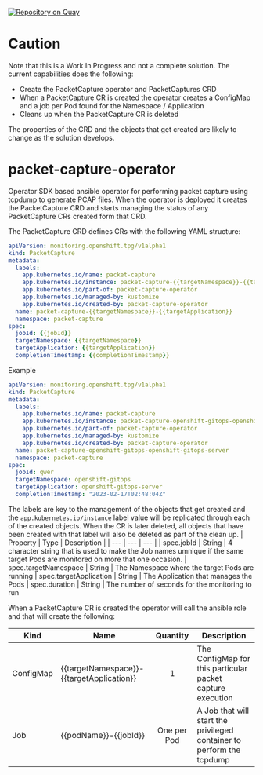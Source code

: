 [![Repository on Quay](https://quay.io/repository/rimitche/packet-capture-operator/status "Repository on Quay")](https://quay.io/repository/rimitche/packet-capture-operator)

# Caution
Note that this is a Work In Progress and not a complete solution.  The current capabilities does the following:
- Create the PacketCapture operator and PacketCaptures CRD
- When a PacketCapture CR is created the operator creates a ConfigMap and a job per Pod found for the Namespace / Application
- Cleans up when the PacketCapture CR is deleted

The properties of the CRD and the objects that get created are likely to change as the solution develops.

# packet-capture-operator
Operator SDK based ansible operator for performing packet capture using tcpdump to generate PCAP files.  When the operator is deployed it creates the PacketCapture CRD and starts managing the status of any PacketCapture CRs created form that CRD.  

The PacketCapture CRD defines CRs with the following YAML structure:
```yaml
apiVersion: monitoring.openshift.tpg/v1alpha1
kind: PacketCapture
metadata:
  labels:
    app.kubernetes.io/name: packet-capture
    app.kubernetes.io/instance: packet-capture-{{targetNamespace}}-{{targetApplication}}
    app.kubernetes.io/part-of: packet-capture-operator
    app.kubernetes.io/managed-by: kustomize
    app.kubernetes.io/created-by: packet-capture-operator
  name: packet-capture-{{targetNamespace}}-{{targetApplication}}
  namespace: packet-capture
spec:
  jobId: {{jobId}}
  targetNamespace: {{targetNamespace}}
  targetApplication: {{targetApplication}}
  completionTimestamp: {{completionTimestamp}}
```
Example
```yaml
apiVersion: monitoring.openshift.tpg/v1alpha1
kind: PacketCapture
metadata:
  labels:
    app.kubernetes.io/name: packet-capture
    app.kubernetes.io/instance: packet-capture-openshift-gitops-openshift-gitops-server
    app.kubernetes.io/part-of: packet-capture-operator
    app.kubernetes.io/managed-by: kustomize
    app.kubernetes.io/created-by: packet-capture-operator
  name: packet-capture-openshift-gitops-openshift-gitops-server
  namespace: packet-capture
spec:
  jobId: qwer
  targetNamespace: openshift-gitops
  targetApplication: openshift-gitops-server
  completionTimestamp: "2023-02-17T02:48:04Z"
```

The labels are key to the management of the objects that get created and the `app.kubernetes.io/instance` label value will be replicated through each of the created objects.  When the CR is later deleted, all objects that have been created with that label will also be deleted as part of the clean up.
| Property | Type | Description |
| --- | --- | --- |
| spec.jobId | String | 4 character string that is used to make the Job names umnique if the same target Pods are monitored on more that one occasion.
| spec.targetNamespace | String | The Namespace where the target Pods are running
| spec.targetApplication | String | The Application that manages the Pods
| spec.duration | String | The number of seconds for the monitoring to run

When a PacketCapture CR is created the operator will call the ansible role and that will create the following:

| Kind | Name | Quantity | Description |
| --- | --- | :---: | --- |
| ConfigMap | {{targetNamespace}}-{{targetApplication}} | 1 | The ConfigMap for this particular packet capture execution
| Job | {{podName}}-{{jobId}} | One per Pod | A Job that will start the privileged container to perform the tcpdump
